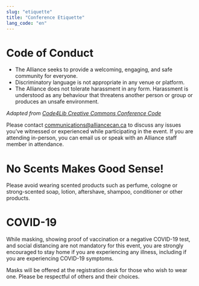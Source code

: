 ```yaml
---
slug: "etiquette"
title: "Conference Etiquette"
lang_code: "en"
---
```


# Code of Conduct

* The Alliance seeks to provide a welcoming,
  engaging, and safe community for everyone.
* Discriminatory language is not appropriate in any venue or platform.
* The Alliance does not tolerate harassment in any form.
  Harassment is understood as any behaviour that threatens
  another person or group or produces an unsafe environment.

*Adapted from [Code4Lib Creative Commons Conference Code](https://github.com/code4lib/code-of-conduct/blob/main/code_of_conduct.md)*

Please contact communications@alliancecan.ca
to discuss any issues you’ve witnessed or
experienced while participating in the event.
If you are attending in-person, you can email us or
speak with an Alliance staff member in attendance.

# No Scents Makes Good Sense!

Please avoid wearing scented products such as perfume,
cologne or strong-scented soap, lotion, aftershave,
shampoo, conditioner or other products.

# COVID-19

While masking, showing proof of vaccination or a negative COVID-19
test, and social distancing are not mandatory for this event, you
are strongly encouraged to stay home if you are experiencing any
illness, including if you are experiencing COVID-19 symptoms.

Masks will be offered at the registration desk for those who wish to wear one.
Please be respectful of others and their choices.
